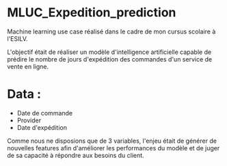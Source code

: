 # MLUC_Expedition_prediction
Machine learning use case réalisé dans le cadre de mon cursus scolaire à l'ESILV.

L'objectif était de réaliser un modèle d'intelligence artificielle capable de prédire le nombre de jours d'expédition des commandes d'un service de vente en ligne. 

# Data :
* Date de commande 
* Provider
* Date d'expédition 

Comme nous ne disposions que de 3 variables, l'enjeu était de générer de nouvelles features afin d'améliorer les performances du modèle et de juger de sa capacité à répondre aux besoins du client. 

